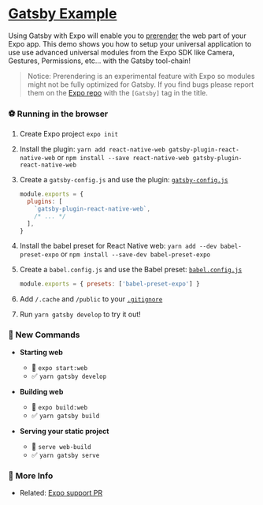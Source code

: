 # [Gatsby Example](https://www.gatsbyjs.org/)

Using Gatsby with Expo will enable you to [prerender](https://www.netlify.com/blog/2016/11/22/prerendering-explained/) the web part of your Expo app. This demo shows you how to setup your universal application to use use advanced universal modules from the Expo SDK like Camera, Gestures, Permissions, etc... with the Gatsby tool-chain!

> Notice: Prerendering is an experimental feature with Expo so modules might not be fully optimized for Gatsby. If you find bugs please report them on the [Expo repo](https://github.com/expo/expo/issues) with the `[Gatsby]` tag in the title.

### ⚽️ Running in the browser

1. Create Expo project `expo init`
2. Install the plugin: `yarn add react-native-web gatsby-plugin-react-native-web` or `npm install --save react-native-web gatsby-plugin-react-native-web`
3. Create a `gatsby-config.js` and use the plugin:
   [`gatsby-config.js`](./gatsby-config.js)

   ```js
   module.exports = {
     plugins: [
       `gatsby-plugin-react-native-web`,
       /* ... */
     ],
   }
   ```

4. Install the babel preset for React Native web: `yarn add --dev babel-preset-expo` or `npm install --save-dev babel-preset-expo`

5. Create a `babel.config.js` and use the Babel preset:
   [`babel.config.js`](./babel.config.js)

   ```js
   module.exports = { presets: ['babel-preset-expo'] }
   ```

6. Add `/.cache` and `/public` to your [`.gitignore`](./.gitignore)
7. Run `yarn gatsby develop` to try it out!

### 🏁 New Commands

- **Starting web**
  - 🚫 `expo start:web`
  - ✅ `yarn gatsby develop`

- **Building web**
  - 🚫 `expo build:web`
  - ✅ `yarn gatsby build`

- **Serving your static project**
  - 🚫 `serve web-build`
  - ✅ `yarn gatsby serve`

### 👀 More Info

- Related: [Expo support PR](https://github.com/slorber/gatsby-plugin-react-native-web/pull/14)
